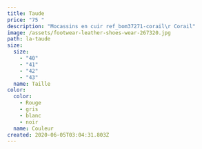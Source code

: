 ```yaml
---
title: Taude
price: "75 "
description: "Mocassins en cuir ref_bom37271-corail\r Corail"
image: /assets/footwear-leather-shoes-wear-267320.jpg
path: la-taude
size:
  size:
    - "40"
    - "41"
    - "42"
    - "43"
  name: Taille
color:
  color:
    - Rouge
    - gris
    - blanc
    - noir
  name: Couleur
created: 2020-06-05T03:04:31.803Z
---
```


